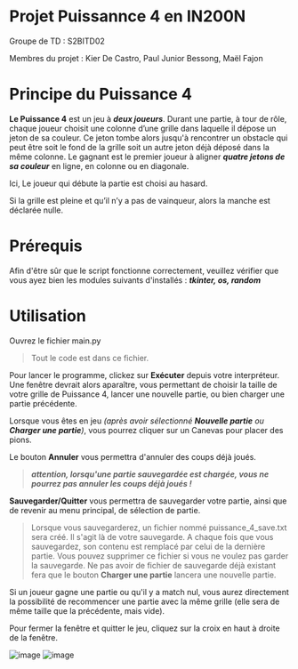 # Projet Puissannce 4 en IN200N
Groupe de TD : S2BITD02

Membres du projet : Kier De Castro, Paul Junior Bessong, Maël Fajon

# Principe du Puissance 4
**Le Puissance 4** est un jeu à ***deux joueurs***. Durant une partie, à tour de rôle,
chaque joueur choisit une colonne d’une grille dans laquelle il dépose un jeton
de sa couleur. Ce jeton tombe alors jusqu'à rencontrer un obstacle qui peut être
soit le fond de la grille soit un autre jeton déjà déposé dans la même colonne.
Le gagnant est le premier joueur à aligner ***quatre jetons de sa couleur*** en ligne,
en colonne ou en diagonale.

Ici, Le joueur qui débute la partie est choisi au hasard.

Si la grille est pleine et qu’il n’y a pas de vainqueur, alors la manche est
déclarée nulle.

# Prérequis
Afin d'être sûr que le script fonctionne correctement, veuillez vérifier que vous ayez bien les modules suivants d'installés : ***tkinter, os, random***

# Utilisation
Ouvrez le fichier main.py
> Tout le code est dans ce fichier.

Pour lancer le programme, clickez sur **Exécuter** depuis votre interpréteur. Une fenêtre devrait alors aparaître, vous permettant de choisir la taille de votre grille de Puissance 4, lancer une nouvelle partie, ou bien charger une partie précédente.

Lorsque vous êtes en jeu *(après avoir sélectionné **Nouvelle partie** ou **Charger une partie**)*, vous pourrez cliquer sur un Canevas pour placer des pions.

Le bouton **Annuler** vous permettra d'annuler des coups déjà joués.
> ***attention, lorsqu'une partie sauvegardée est chargée, vous ne pourrez pas annuler les coups déjà joués !***

**Sauvegarder/Quitter** vous permettra de sauvegarder votre partie, ainsi que de revenir au menu principal, de sélection de partie.

> Lorsque vous sauvegarderez, un fichier nommé puissance_4_save.txt sera créé. Il s'agit là de votre sauvegarde. A chaque fois que vous sauvegardez, son contenu est remplacé par celui de la dernière partie. Vous pouvez supprimer ce fichier si vous ne voulez pas garder la sauvegarde. Ne pas avoir de fichier de sauvegarde déjà existant fera que le bouton **Charger une partie** lancera une nouvelle partie.

Si un joueur gagne une partie ou qu'il y a match nul, vous aurez directement la possibilité de recommencer une partie avec la même grille (elle sera de même taille que la précédente, mais vide).

Pour fermer la fenêtre et quitter le jeu, cliquez sur la croix en haut à droite de la fenêtre.


![image](https://user-images.githubusercontent.com/90553363/234916328-9c2e334d-584b-43cc-890a-108c1af6eca3.png)
![image](https://user-images.githubusercontent.com/90553363/234916433-cd08c54f-2b27-4935-b3ac-7900c25e87f2.png)



